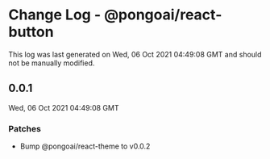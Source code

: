 # Change Log - @pongoai/react-button

This log was last generated on Wed, 06 Oct 2021 04:49:08 GMT and should not be manually modified.

<!-- Start content -->

## 0.0.1

Wed, 06 Oct 2021 04:49:08 GMT

### Patches

- Bump @pongoai/react-theme to v0.0.2
